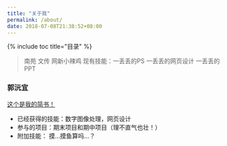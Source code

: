 ```yaml
---
title: "关于我"
permalink: /about/
date: 2018-07-08T21:38:52+08:00
---
```

{% include toc title="目录" %}
> 南苑 文传 网新小辣鸡 现有技能：一丢丢的PS 一丢丢的网页设计 一丢丢的PPT
 	
### 郭沅宜

[这个是我的简书！](https://www.jianshu.com/u/c5abbe4dfe27)
 
- 已经获得的技能：数字图像处理，网页设计
- 参与的项目：期末项目和期中项目（理不直气也壮！）
 - 附加技能： 摸…摸鱼算吗…？